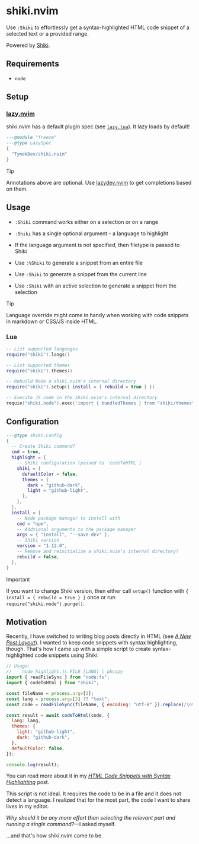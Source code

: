 # shiki.nvim

Use `:Shiki` to effortlessly get a syntax-highlighted HTML code snippet of a selected text or a provided range.

Powered by [Shiki](https://shiki.style/).

## Requirements

- `node`

## Setup

### [lazy.nvim](https://github.com/folke/lazy.nvim)

shiki.nvim has a default plugin spec (see [`lazy.lua`](./lazy.lua)). It lazy loads by default!

```lua
---@module "freeze"
---@type LazySpec
{
  "TymekDev/shiki.nvim"
}
```

> [!TIP]
> Annotations above are optional. Use [lazydev.nvim](https://github.com/folke/lazydev.nvim) to get completions based on them.

## Usage

- `:Shiki` command works either on a selection or on a range
- `:Shiki` has a single optional argument - a language to highlight
- If the language argument is not specified, then filetype is passed to Shiki

- Use `:%Shiki` to generate a snippet from an entire file
- Use `:Shiki` to generate a snippet from the current line
- Use `:Shiki` with an active selection to generate a snippet from the selection

> [!TIP]
> Language override might come in handy when working with code snippets in markdown or CSS/JS inside HTML.

### Lua

```lua
-- List supported languages
require("shiki").langs()

-- List supported themes
require("shiki").themes()

-- Rebuild Node a shiki.nvim's internal directory
require("shiki").setup({ install = { rebuild = true } })

-- Execute JS code in the shiki.nvim's internal directory
requie("shiki.node").exec('import { bundledThemes } from "shiki/themes"; console.log(bundledThemes)')
```

## Configuration

```lua
---@type shiki.Config
{
  -- Create Shiki command?
  cmd = true,
  highlight = {
    -- Shiki configuration (passed to `codeToHTML`)
    shiki = {
      defaultColor = false,
      themes = {
        dark = "github-dark",
        light = "github-light",
      },
    },
  },
  install = {
    -- Node package manager to install with
    cmd = "npm",
    -- Addtional arguments to the package manager
    args = { "install", "--save-dev" },
    -- Shiki version
    version = "1.12.0",
    -- Remove and reinitialize a shiki.nvim's internal directory?
    rebuild = false,
  },
}
```

> [!IMPORTANT]
> If you want to change Shiki version, then either call `setup()` function with `{ install = { rebuild = true } }` once or run `require("shiki.node").purge()`.

## Motivation

Recently, I have switched to writing blog posts directly in HTML (see [_A New Post Layout_](https://blog.tymek.dev/a-new-post-layout/)).
I wanted to keep code snippets with syntax highlighting, though.
That's how I came up with a simple script to create syntax-highlighted code snippets using Shiki:

```js
// Usage:
//    node highlight.js FILE [LANG] | pbcopy
import { readFileSync } from "node:fs";
import { codeToHtml } from "shiki";

const fileName = process.argv[2];
const lang = process.argv[3] ?? "text";
const code = readFileSync(fileName, { encoding: "utf-8" }).replace(/\n$/, "");

const result = await codeToHtml(code, {
  lang: lang,
  themes: {
    light: "github-light",
    dark: "github-dark",
  },
  defaultColor: false,
});

console.log(result);
```

You can read more about it in my _[HTML Code Snippets with Syntax Highlighting](https://blog.tymek.dev/html-code-snippets-with-syntax-highlighting/)_ post.

This script is not ideal.
It requires the code to be in a file and it does not detect a language.
I realized that for the most part, the code I want to share lives in my editor.

_Why should it be any more effort than selecting the relevant part and running a single command?_&mdash;I asked myself.

...and that's how shiki.nvim came to be.
